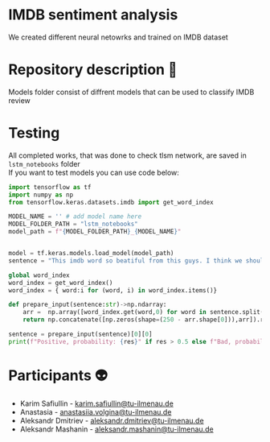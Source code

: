 # IMDB sentiment analysis
We created different neural netowrks and trained on IMDB dataset

# Repository description :scroll:
Models folder consist of diffrent models that can be used to classify IMDB review  


# Testing
All completed works, that was done to check tlsm network, are saved in `lstm_notebooks` folder  
If you want to test models you can use code below:

```python
import tensorflow as tf
import numpy as np
from tensorflow.keras.datasets.imdb import get_word_index

MODEL_NAME = '' # add model name here
MODEL_FOLDER_PATH = "lstm_notebooks"
model_path = f"{MODEL_FOLDER_PATH}_{MODEL_NAME}"


model = tf.keras.models.load_model(model_path)
sentence = "This imdb word so beatiful from this guys. I think we should get them the highest mark!"

global word_index
word_index = get_word_index()
word_index = { word:i for (word, i) in word_index.items()}

def prepare_input(sentence:str)->np.ndarray:
    arr =  np.array([word_index.get(word,0) for word in sentence.split()])
    return np.concatenate([np.zeros(shape=(250 - arr.shape[0])),arr]).reshape(1,250)

sentence = prepare_input(sentence)[0][0]
print(f"Positive, probability: {res}" if res > 0.5 else f"Bad, probability: {probability}")

```

# Participants :alien:
- Karim Safiullin - karim.safiullin@tu-ilmenau.de  
- Anastasia - anastasiia.volgina@tu-ilmenau.de  
- Aleksandr Dmitriev - aleksandr.dmitriev@tu-ilmenau.de  
- Aleksandr Mashanin - aleksandr.mashanin@tu-ilmenau.de  